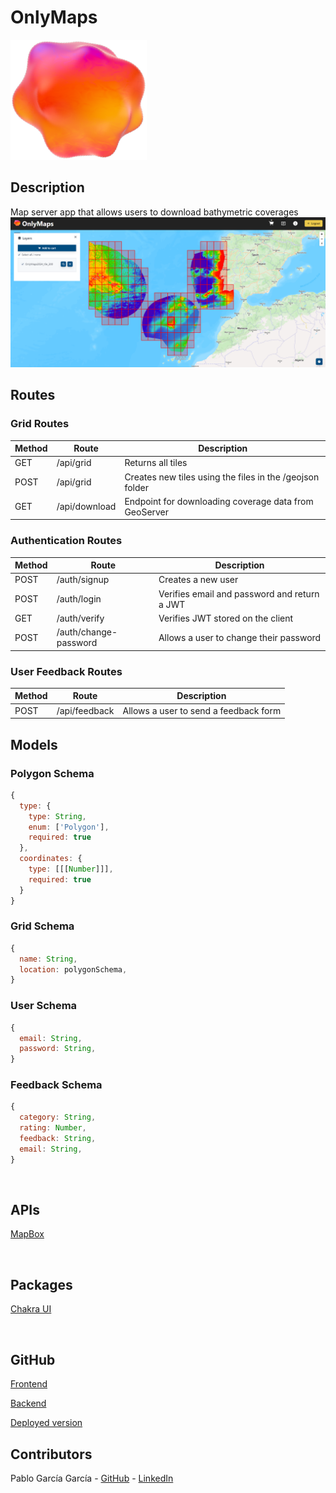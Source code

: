 # OnlyMaps

![OnlyMaps Logo](https://github.com/Blitu82/FE_WD_project/blob/main/public/logo_example.png)
<br>

## Description

Map server app that allows users to download bathymetric coverages
![Screenshot](https://github.com/Blitu82/FE_WD_project/blob/main/public/onlymaps_app.png)

## Routes

### Grid Routes

| Method | Route         | Description                                              |
| ------ | ------------- | -------------------------------------------------------- |
| GET    | /api/grid     | Returns all tiles                                        |
| POST   | /api/grid     | Creates new tiles using the files in the /geojson folder |
| GET    | /api/download | Endpoint for downloading coverage data from GeoServer    |

### Authentication Routes

| Method | Route                 | Description                                  |
| ------ | --------------------- | -------------------------------------------- |
| POST   | /auth/signup          | Creates a new user                           |
| POST   | /auth/login           | Verifies email and password and return a JWT |
| GET    | /auth/verify          | Verifies JWT stored on the client            |
| POST   | /auth/change-password | Allows a user to change their password       |

### User Feedback Routes

| Method | Route         | Description                           |
| ------ | ------------- | ------------------------------------- |
| POST   | /api/feedback | Allows a user to send a feedback form |

## Models

### Polygon Schema

```js
{
  type: {
    type: String,
    enum: ['Polygon'],
    required: true
  },
  coordinates: {
    type: [[[Number]]],
    required: true
  }
}
```

### Grid Schema

```js
{
  name: String,
  location: polygonSchema,
}
```

### User Schema

```js
{
  email: String,
  password: String,
}
```

### Feedback Schema

```js
{
  category: String,
  rating: Number,
  feedback: String,
  email: String,
}
```

<br>

## APIs

[MapBox](https://www.mapbox.com/)

<br>

## Packages

[Chakra UI](https://chakra-ui.com/)

<br>

## GitHub

[Frontend](https://github.com/Blitu82/FE_WD_project)

[Backend](https://github.com/Blitu82/BE_WD_project)

[Deployed version](https://onlymaps.netlify.app/)

## Contributors

Pablo García García - [GitHub](https://github.com/Blitu82) - [LinkedIn](https://www.linkedin.com/in/garpablo/)
